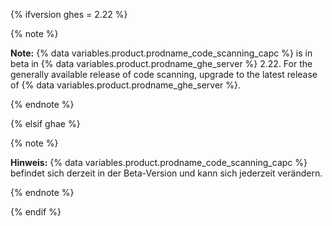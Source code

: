 {% ifversion ghes = 2.22 %}

{% note %}

**Note:** {% data variables.product.prodname_code_scanning_capc %} is in beta in {% data variables.product.prodname_ghe_server %} 2.22. For the generally available release of code scanning, upgrade to the latest release of {% data variables.product.prodname_ghe_server %}.

{% endnote %}

{% elsif ghae %}

{% note %}

**Hinweis:** {% data variables.product.prodname_code_scanning_capc %} befindet sich derzeit in der Beta-Version und kann sich jederzeit verändern.

{% endnote %}

{% endif %}
